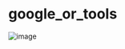 # google_or_tools
![image](https://user-images.githubusercontent.com/29462263/128356550-cba134c7-6b01-4f0d-b7ea-2c0fca7d2d17.png)
